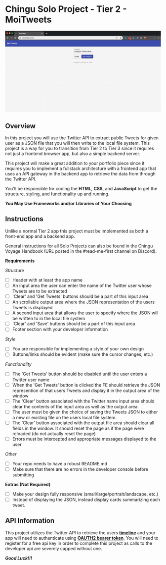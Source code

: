 # Chingu Solo Project - Tier 2 - MoiTweets
![MoiTweets gif](./assets/MoiTweets.gif)

## Overview ##

In this project you will use the Twitter API to extract public Tweets for given user as a JSON file that
you will then write to the local file system. This project is a way for you to transition from Tier 2 to Tier 3 since it requires not just a frontend browser app, but also a simple backend server. 

This project will make a great addition to your portfolio piece since it requires you to implement a fullstack
architecture with a frontend app that uses an API gateway in the backend app to retrieve the data from through
the Twitter API.

You'll be responsible for coding the **HTML**, **CSS**, and **JavaScript** to get the structure, styling, and functionality up and running.

**You May Use Frameworks and/or Libraries of Your Choosing**

## Instructions ##

Unlike a normal Tier 2 app this project must be implemented as both a front-end app and a backend app.

General instructions for all Solo Projects can also be found in the Chingu Voyage Handbook (URL posted in the #read-me-first channel on Discord).

**Requirements**

*Structure*
- [ ] Header with at least the app name
- [ ] An input area the user can enter the name of the Twitter user whose Tweets are to be extracted
- [ ] 'Clear' and 'Get Tweets' buttons should be a part of this input area
- [ ] An scrollable output area where the JSON representation of the users Tweets is displayed
- [ ] A second input area that allows the user to specify where the JSON will be written to in the local
file system
- [ ] 'Clear' and 'Save' buttons should be a part of this input area
- [ ] Footer section with your developer information

*Style*
- [ ] You are responsible for implementing a style of your own design
- [ ] Buttons/links should be evident (make sure the cursor changes, etc.)

*Functionality*
- [ ] The 'Get Tweets' button should be disabled until the user enters a Twitter user name
- [ ] When the 'Get Tweets' button is clicked the FE should retrieve the JSON represention of that users
Tweets and display it in the output area of the window
- [ ] The 'Clear' button associated with the Twitter name input area should clear the contents of the
input area as well as the output area.
- [ ] The user must be given the choice of saving the Tweets JSON to either a new or existing file on the
users local file system.
- [ ] The 'Clear' button associated with the output file area should clear all fields in the window. It 
should reset the page as if the page were reloaded (do not actually reset the page)
- [ ] Errors must be intercepted and appropriate messages displayed to the user 

*Other*
- [ ] Your repo needs to have a robust README.md
- [ ] Make sure that there are no errors in the developer console before submitting

**Extras (Not Required)**

- [ ] Make your design fully responsive (small/large/portrait/landscape, etc.)
- [ ] Instead of displaying the JSON, instead display cards summarizing each tweet. 

## API Information ##

This project utilizes the Twitter API to retrieve the users [**timeline**](https://developer.twitter.com/en/docs/tweets/timelines/api-reference/get-statuses-user_timeline) and your app will need to authenticate using
[**OAUTH2 bearer token**](https://developer.twitter.com/en/docs/basics/authentication/oauth-2-0). You will need to register for a free api key in order to complete this project as calls to the developer api are severely capped without one.

**_Good Luck!!!_**
